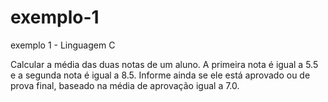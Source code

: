 # exemplo-1
exemplo 1 - Linguagem C

Calcular a média das duas notas de um aluno.
A primeira nota é igual a 5.5 e a segunda nota é igual a 8.5.
Informe ainda se ele está aprovado ou de prova final, baseado
na média de aprovação igual a 7.0.

